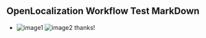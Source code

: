 ## OpenLocalization Workflow Test MarkDown
* ![image1](.\07d4a720-3b31-49c6-aeb1-9dd297bbef2b.PNG)   ![image2](.\b123c17c-7e0e-41d8-9076-5d58c561df5a.png) 
thanks!